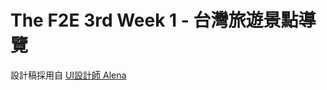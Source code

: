 # The F2E 3rd Week 1 - 台灣旅遊景點導覽

設計稿採用自 [UI設計師 Alena](https://2021.thef2e.com/users/6296432819610584034/)
